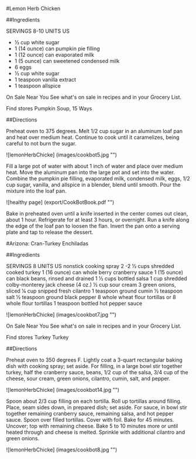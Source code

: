 #Lemon Herb Chicken

##Ingredients

SERVINGS 8-10 UNITS US

* 1⁄2 cup white sugar
* 1 (14 ounce) can pumpkin pie filling
* 1 (12 ounce) can evaporated milk
* 1 (5 ounce) can sweetened condensed milk
* 6 eggs
* 1⁄2 cup white sugar
* 1 teaspoon vanilla extract
* 1 teaspoon allspice

On Sale Near You See what's on sale in recipes and in your Grocery List.

Find stores
Pumpkin Soup, 15 Ways

##Directions

Preheat oven to 375 degrees. Melt 1/2 cup sugar in an aluminum loaf pan and heat over medium heat. Continue to cook until it caramelizes, being careful to not burn the sugar.

![lemonHerbChicke] (images/cookbot5.jpg "")

Fill a large pot of water with about 1 inch of water and place over medium heat. Move the aluminum pan into the large pot and set into the water.
Combine the pumpkin pie filling, evaporated milk, condensed milk, eggs, 1/2 cup sugar, vanilla, and allspice in a blender, blend until smooth. Pour the mixture into the loaf pan.

![healthy page] (export/CookBotBook.pdf "")

Bake in preheated oven until a knife inserted in the center comes out clean, about 1 hour. Refrigerate for at least 3 hours, or overnight.
Run a knife along the edge of the loaf pan to loosen the flan. Invert the pan onto a serving plate and tap to release the dessert.

#Arizona: Cran-Turkey Enchiladas

##Ingredients 

SERVINGS 8 UNITS US
nonstick cooking spray
2 -2 1⁄2 cups shredded cooked turkey
1 (16 ounce) can whole berry cranberry sauce
1 (15 ounce) can black beans, rinsed and drained
1 1⁄2 cups bottled salsa
1 cup shredded colby-monterey jack cheese (4 oz.)
1⁄2 cup sour cream
3 green onions, sliced
1⁄4 cup snipped fresh cilantro
1 teaspoon ground cumin
1⁄2 teaspoon salt
1⁄2 teaspoon ground black pepper
8 whole wheat flour tortillas or 8 whole flour tortillas
1 teaspoon bottled hot pepper sauce

![lemonHerbChicke] (images/cookbot7.jpg "")

On Sale Near You
See what's on sale in recipes and in your Grocery List.

Find stores
 Turkey
Turkey

##Directions

Preheat oven to 350 degrees F. Lightly coat a 3-quart rectangular baking dish with cooking spray; set aside.
For filling, in a large bowl stir together turkey, half the cranberry sauce, beans, 1/2 cup of the salsa, 3/4 cup of the cheese, sour cream, green onions, cilantro, cumin, salt, and pepper.

![lemonHerbChicke] (images/cookbot14.jpg "")

Spoon about 2/3 cup filling on each tortilla. Roll up tortillas around filling. Place, seam sides down, in prepared dish; set aside.
For sauce, in bowl stir together remaining cranberry sauce, remaining salsa, and hot pepper sauce. Spoon over filled tortillas. Cover with foil. Bake for 45 minutes. Uncover; top with remaining cheese. Bake 5 to 10 minutes more or until heated through and cheese is melted. Sprinkle with additional cilantro and green onions.

![lemonHerbChicke] (images/cookbot8.jpg "")

